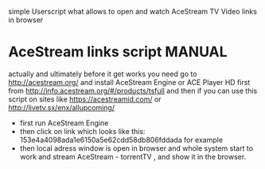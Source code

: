 simple Userscript what allows to open and watch AceStream TV Video links in browser

AceStream links script MANUAL
=============================

actually and ultimately before it get works you need go to http://acestream.org/ and install AceStream Engine  or  ACE Player HD first from http://info.acestream.org/#/products/tsfull
and then if you can use this script on sites like https://acestreamid.com/  or  http://livetv.sx/enx/allupcoming/

- first run AceStream Engine
- then click on link which looks like this: 153e4a4098ada1e6150a5e62cdd58db806fddada for example
- then local adress window is open in browser and whole system start to work and stream AceStream - torrentTV , and show it in the browser.
